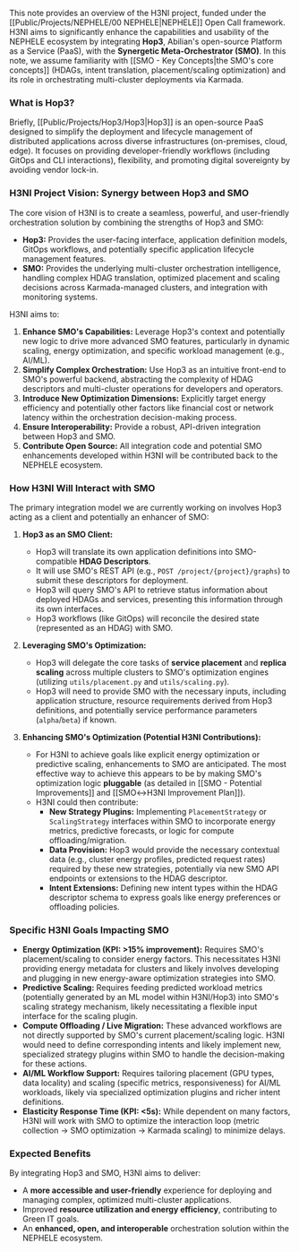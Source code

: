 
This note provides an overview of the H3NI project, funded under the [[Public/Projects/NEPHELE/00 NEPHELE|NEPHELE]] Open Call framework. H3NI aims to significantly enhance the capabilities and usability of the NEPHELE ecosystem by integrating **Hop3**, Abilian's open-source Platform as a Service (PaaS), with the **Synergetic Meta-Orchestrator (SMO)**. In this note, we assume familiarity with [[SMO - Key Concepts|the SMO's core concepts]] (HDAGs, intent translation, placement/scaling optimization) and its role in orchestrating multi-cluster deployments via Karmada.

### What is Hop3?

Briefly, [[Public/Projects/Hop3/Hop3|Hop3]] is an open-source PaaS designed to simplify the deployment and lifecycle management of distributed applications across diverse infrastructures (on-premises, cloud, edge). It focuses on providing developer-friendly workflows (including GitOps and CLI interactions), flexibility, and promoting digital sovereignty by avoiding vendor lock-in.

### H3NI Project Vision: Synergy between Hop3 and SMO

The core vision of H3NI is to create a seamless, powerful, and user-friendly orchestration solution by combining the strengths of Hop3 and SMO:

*   **Hop3:** Provides the user-facing interface, application definition models, GitOps workflows, and potentially specific application lifecycle management features.
*   **SMO:** Provides the underlying multi-cluster orchestration intelligence, handling complex HDAG translation, optimized placement and scaling decisions across Karmada-managed clusters, and integration with monitoring systems.

H3NI aims to:

1.  **Enhance SMO's Capabilities:** Leverage Hop3's context and potentially new logic to drive more advanced SMO features, particularly in dynamic scaling, energy optimization, and specific workload management (e.g., AI/ML).
2.  **Simplify Complex Orchestration:** Use Hop3 as an intuitive front-end to SMO's powerful backend, abstracting the complexity of HDAG descriptors and multi-cluster operations for developers and operators.
3.  **Introduce New Optimization Dimensions:** Explicitly target energy efficiency and potentially other factors like financial cost or network latency within the orchestration decision-making process.
4.  **Ensure Interoperability:** Provide a robust, API-driven integration between Hop3 and SMO.
5.  **Contribute Open Source:** All integration code and potential SMO enhancements developed within H3NI will be contributed back to the NEPHELE ecosystem.

### How H3NI Will Interact with SMO

The primary integration model we are currently working on involves Hop3 acting as a client and potentially an enhancer of SMO:

1.  **Hop3 as an SMO Client:**
    *   Hop3 will translate its own application definitions into SMO-compatible **HDAG Descriptors**.
    *   It will use SMO's REST API (e.g., `POST /project/{project}/graphs`) to submit these descriptors for deployment.
    *   Hop3 will query SMO's API to retrieve status information about deployed HDAGs and services, presenting this information through its own interfaces.
    *   Hop3 workflows (like GitOps) will reconcile the desired state (represented as an HDAG) with SMO.

2.  **Leveraging SMO's Optimization:**
    *   Hop3 will delegate the core tasks of **service placement** and **replica scaling** across multiple clusters to SMO's optimization engines (utilizing `utils/placement.py` and `utils/scaling.py`).
    *   Hop3 will need to provide SMO with the necessary inputs, including application structure, resource requirements derived from Hop3 definitions, and potentially service performance parameters (`alpha`/`beta`) if known.

3.  **Enhancing SMO's Optimization (Potential H3NI Contributions):**
    *   For H3NI to achieve goals like explicit energy optimization or predictive scaling, enhancements to SMO are anticipated. The most effective way to achieve this appears to be by making SMO's optimization logic **pluggable** (as detailed in [[SMO - Potential Improvements]] and [[SMO↔︎H3NI Improvement Plan]]).
    *   H3NI could then contribute:
        *   **New Strategy Plugins:** Implementing `PlacementStrategy` or `ScalingStrategy` interfaces within SMO to incorporate energy metrics, predictive forecasts, or logic for compute offloading/migration.
        *   **Data Provision:** Hop3 would provide the necessary contextual data (e.g., cluster energy profiles, predicted request rates) required by these new strategies, potentially via new SMO API endpoints or extensions to the HDAG descriptor.
        *   **Intent Extensions:** Defining new intent types within the HDAG descriptor schema to express goals like energy preferences or offloading policies.

### Specific H3NI Goals Impacting SMO

*   **Energy Optimization (KPI: >15% improvement):** Requires SMO's placement/scaling to consider energy factors. This necessitates H3NI providing energy metadata for clusters and likely involves developing and plugging in new energy-aware optimization strategies into SMO.
*   **Predictive Scaling:** Requires feeding predicted workload metrics (potentially generated by an ML model within H3NI/Hop3) into SMO's scaling strategy mechanism, likely necessitating a flexible input interface for the scaling plugin.
*   **Compute Offloading / Live Migration:** These advanced workflows are not directly supported by SMO's current placement/scaling logic. H3NI would need to define corresponding intents and likely implement new, specialized strategy plugins within SMO to handle the decision-making for these actions.
*   **AI/ML Workflow Support:** Requires tailoring placement (GPU types, data locality) and scaling (specific metrics, responsiveness) for AI/ML workloads, likely via specialized optimization plugins and richer intent definitions.
*   **Elasticity Response Time (KPI: <5s):** While dependent on many factors, H3NI will work with SMO to optimize the interaction loop (metric collection -> SMO optimization -> Karmada scaling) to minimize delays.

### Expected Benefits

By integrating Hop3 and SMO, H3NI aims to deliver:

*   A **more accessible and user-friendly** experience for deploying and managing complex, optimized multi-cluster applications.
*   Improved **resource utilization and energy efficiency**, contributing to Green IT goals.
*   An **enhanced, open, and interoperable** orchestration solution within the NEPHELE ecosystem.
